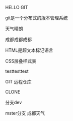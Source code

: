 HELLO   GIT

git是一个分布式的版本管理系统

天气晴朗

成都成都成都

HTML是超文本标记语言

CSS层叠样式表

testtesttest

GIT 远程仓库

CLONE

分支dev

mster分支 成都天气